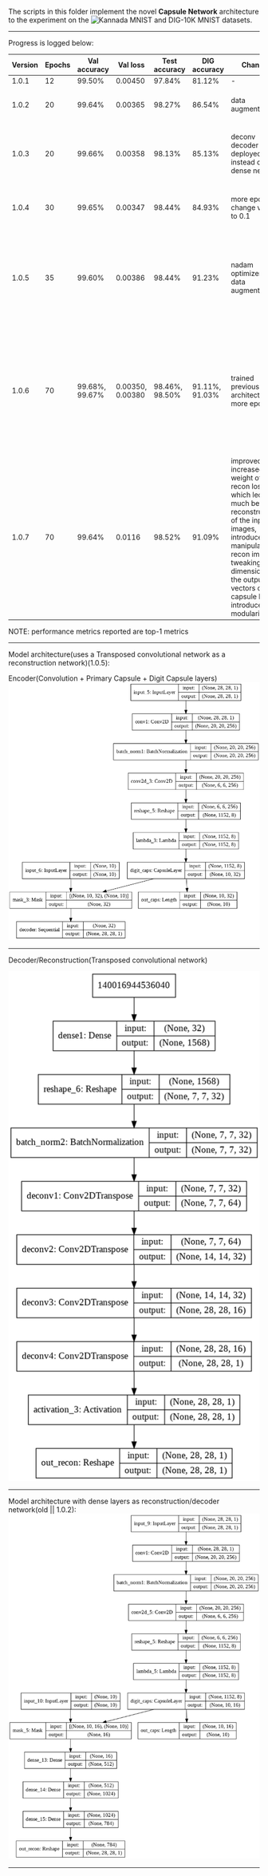 The scripts in this folder implement the novel <b>Capsule Network</b> architecture to the experiment on the ![Kannada MNIST and DIG-10K MNIST datasets](https://towardsdatascience.com/a-new-handwritten-digits-dataset-in-ml-town-kannada-mnist-69df0f2d1456).

--------------------------------------------------------------------------------------------------------------------------------------------------------------------------------------

Progress is logged below:


|    Version    |     Epochs    | Val accuracy  |    Val loss   | Test accuracy |  DIG accuracy |    Changes    |     Comments  |
| ------------- | ------------- | ------------- | ------------- | ------------- | ------------- | ------------- | ------------- |
|     1.0.1     |       12      |     99.50%    |    0.00450    |     97.84%    |     81.12%    |       -       |  Basic script |
|     1.0.2     |       20      |     99.64%    |    0.00365    |     98.27%    |     86.54%    | data augmentation | better generalisation; recon loss still a pain point |
|     1.0.3     |       20      |     99.66%    |    0.00358    |     98.13%    |     85.13%    | deconv decoder deployed instead of dense network | improvement on recon loss, promising, train for more epochs, will be sticking with deconv recon network hereon |
|     1.0.4     |       30      |     99.65%    |    0.00347    |     98.44%    |     84.93%    | more epochs, change val split to 0.1 | best test acc, drastic decrease in dig acc, maybe try other augmentations |
|     1.0.5     |       35      |     99.60%    |    0.00386    |     98.44%    |     91.23%    | nadam optimizer, more data augmentation | matches best test acc and by far the best dig acc, still underfitting, train for more epochs. Val loss lesser than train loss due to the high data augmentation making it tougher to learn features |
|     1.0.6     |       70      |     99.68%, 99.67%    |    0.00350, 0.00380    |     98.46%, 98.50%    |     91.11%, 91.03%    |      trained previous architecture for more epochs     |  probably reached the threshold performance using this architecture, the <b>best-weights6.h5</b> file holds the model weights with the <b>better dig set performance</b>, the <b>trained_model6.h5</b> file holds the weights for the <b>best test set performance yet</b> |
|     1.0.7     |       70      |     99.64%    |    0.0116    |     98.52%    |     91.09%    | improved viz, increased the weight of the recon loss which led to much better reconstructions of the input images, introduced manipulation of recon images tweaking the dimensions of the output vectors of digit capsule layer, introduced modularity | model probably overfit after 50 epochs, achieves the best test set accuracy yet, weights for the same are in <b>best.h5</b>, the increased weight of the recon loss is the reason for the abnormally high val loss but the individual losses attain values as expected |


NOTE: performance metrics reported are top-1 metrics

---------------------------------------------------------------------------------------------------------------------------------------------------------------------------------

Model architecture(uses a Transposed convolutional network as a reconstruction network)(1.0.5):

Encoder(Convolution + Primary Capsule + Digit Capsule layers)
![Encoder(1.0.5)](https://github.com/Utkarsh87/Capsule-Networks/blob/master/kannada%20mnist/images/model2.png)

---------------------------------------------------------------------------------------------------------------------------------------------------------------------------------

Decoder/Reconstruction(Transposed convolutional network)

![Decoder/Reconstruction(1.0.5)](https://github.com/Utkarsh87/Capsule-Networks/blob/master/kannada%20mnist/images/decoder.png)

--------------------------------------------------------------------------------------------------------------------------------------------------------------------------------------


Model architecture with dense layers as reconstruction/decoder network(old || 1.0.2):
![Model architecture in use(1.0.2)](https://github.com/Utkarsh87/Capsule-Networks/blob/master/kannada%20mnist/images/model.png)


--------------------------------------------------------------------------------------------------------------------------------------------------------------------------------------

